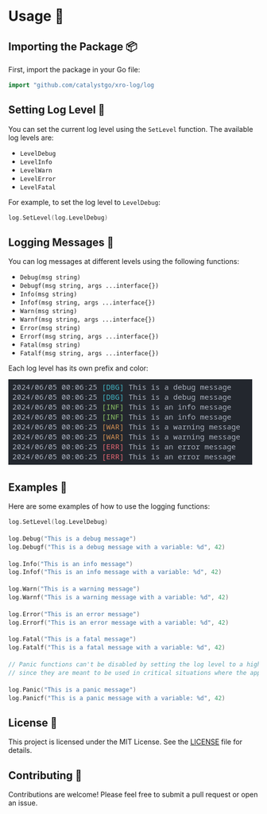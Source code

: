 # Usage 🚀

## Importing the Package 📦

First, import the package in your Go file:

```go
import "github.com/catalystgo/xro-log/log
```

## Setting Log Level 📏

You can set the current log level using the `SetLevel` function. The available log levels are:

- `LevelDebug`
- `LevelInfo`
- `LevelWarn`
- `LevelError`
- `LevelFatal`

For example, to set the log level to `LevelDebug`:

```go
log.SetLevel(log.LevelDebug)
```

## Logging Messages 📝

You can log messages at different levels using the following functions:

- `Debug(msg string)`
- `Debugf(msg string, args ...interface{})`
- `Info(msg string)`
- `Infof(msg string, args ...interface{})`
- `Warn(msg string)`
- `Warnf(msg string, args ...interface{})`
- `Error(msg string)`
- `Errorf(msg string, args ...interface{})`
- `Fatal(msg string)`
- `Fatalf(msg string, args ...interface{})`

Each log level has its own prefix and color:

![Log Levels](img/log-color.png)

## Examples 🚀

Here are some examples of how to use the logging functions:

```go
log.SetLevel(log.LevelDebug)

log.Debug("This is a debug message")
log.Debugf("This is a debug message with a variable: %d", 42)

log.Info("This is an info message")
log.Infof("This is an info message with a variable: %d", 42)

log.Warn("This is a warning message")
log.Warnf("This is a warning message with a variable: %d", 42)

log.Error("This is an error message")
log.Errorf("This is an error message with a variable: %d", 42)

log.Fatal("This is a fatal message")
log.Fatalf("This is a fatal message with a variable: %d", 42)

// Panic functions can't be disabled by setting the log level to a higher value
// since they are meant to be used in critical situations where the application can't continue

log.Panic("This is a panic message")
log.Panicf("This is a panic message with a variable: %d", 42)
```

## License 📑

This project is licensed under the MIT License. See the [LICENSE](LICENSE) file for details.

## Contributing 🤝

Contributions are welcome! Please feel free to submit a pull request or open an issue.

